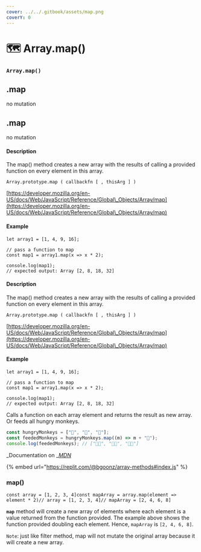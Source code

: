 ```yaml
---
cover: ../../.gitbook/assets/map.png
coverY: 0
---
```


# 🗺 Array.map()

### `Array.map()` <a href="d50b" id="d50b"></a>

## .map

no mutation



## .map

no mutation

#### Description

The map() method creates a new array with the results of calling a provided function on every element in this array.

```
Array.prototype.map ( callbackfn [ , thisArg ] )
```

[https://developer.mozilla.org/en-US/docs/Web/JavaScript/Reference/Global\_Objects/Array/map](https://developer.mozilla.org/en-US/docs/Web/JavaScript/Reference/Global\_Objects/Array/map)

#### Example

```
let array1 = [1, 4, 9, 16];

// pass a function to map
const map1 = array1.map(x => x * 2);

console.log(map1);
// expected output: Array [2, 8, 18, 32]
```

#### Description

The map() method creates a new array with the results of calling a provided function on every element in this array.

```
Array.prototype.map ( callbackfn [ , thisArg ] )
```

[https://developer.mozilla.org/en-US/docs/Web/JavaScript/Reference/Global\_Objects/Array/map](https://developer.mozilla.org/en-US/docs/Web/JavaScript/Reference/Global\_Objects/Array/map)

#### Example

```
let array1 = [1, 4, 9, 16];

// pass a function to map
const map1 = array1.map(x => x * 2);

console.log(map1);
// expected output: Array [2, 8, 18, 32]
```

Calls a function on each array element and returns the result as new array. Or feeds all hungry monkeys.

```javascript
const hungryMonkeys = ["🐒", "🦍", "🦧"];
const feededMonkeys = hungryMonkeys.map((m) => m + "🍌");
console.log(feededMonkeys); // ["🐒🍌", "🦍🍌", "🦧🍌"]
```

\_Documentation on \_[_MDN_](https://developer.mozilla.org/docs/Web/JavaScript/Reference/Global\_Objects/Array/map)

{% embed url="https://replit.com/@bgoonz/array-methods#index.js" %}

### map() <a href="230b" id="230b"></a>

```
const array = [1, 2, 3, 4]const mapArray = array.map(element => element * 2)// array = [1, 2, 3, 4]// mapArray = [2, 4, 6, 8]
```

**`map`** method will create a new array of elements where each element is a value returned from the function provided. The example above shows the function provided doubling each element. Hence, `mapArray` is `[2, 4, 6, 8]`.

`Note`: just like filter method, map will not mutate the original array because it will create a new array.
